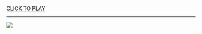
<a href="https://premium76.site?title=google_doodle_games_snake_unblocked&ref=12M">CLICK TO PLAY</a></h3>
<hr>

<a href="https://premium76.site?title=google_doodle_games_snake_unblocked&ref=12M"><img src="https://clearcache.store/games.png"></a>


